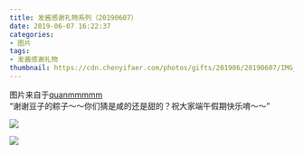 ```yaml
---
title: 发酱感谢礼物系列（20190607）
date: 2019-06-07 16:22:37
categories:
- 图片
tags:
- 发酱感谢礼物
thumbnail: https://cdn.chenyifaer.com/photos/gifts/201906/20190607/IMG_6178.JPG
---
```


图片来自于<a href="https://weibo.com/p/1005051720171447" target="_blank">quanmmmmm</a><br/>“谢谢豆子的粽子～～你们猜是咸的还是甜的？祝大家端午假期快乐唷～～”

![](https://cdn.chenyifaer.com/photos/gifts/201906/20190607/IMG_6178.JPG)

<!--more-->

![](https://cdn.chenyifaer.com/photos/gifts/201906/20190607/IMG_6179.JPG)

